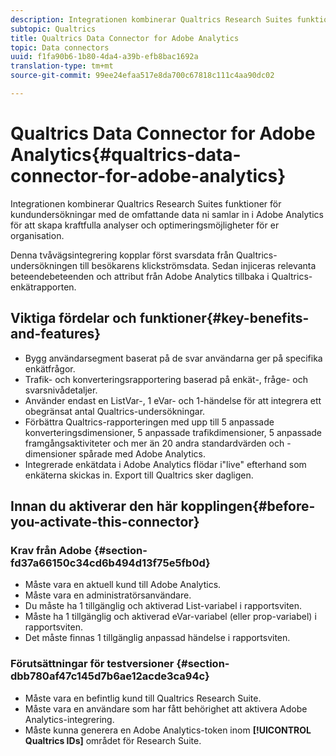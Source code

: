 ```yaml
---
description: Integrationen kombinerar Qualtrics Research Suites funktioner för kundundersökningar med de omfattande data ni samlar in i Adobe Analytics för att skapa kraftfulla analyser och optimeringsmöjligheter för er organisation.
subtopic: Qualtrics
title: Qualtrics Data Connector for Adobe Analytics
topic: Data connectors
uuid: f1fa90b6-1b80-4da4-a39b-efb8bac1692a
translation-type: tm+mt
source-git-commit: 99ee24efaa517e8da700c67818c111c4aa90dc02

---
```



# Qualtrics Data Connector for Adobe Analytics{#qualtrics-data-connector-for-adobe-analytics}

Integrationen kombinerar Qualtrics Research Suites funktioner för kundundersökningar med de omfattande data ni samlar in i Adobe Analytics för att skapa kraftfulla analyser och optimeringsmöjligheter för er organisation.

Denna tvåvägsintegrering kopplar först svarsdata från Qualtrics-undersökningen till besökarens klickströmsdata. Sedan injiceras relevanta beteendebeteenden och attribut från Adobe Analytics tillbaka i Qualtrics-enkätrapporten.

## Viktiga fördelar och funktioner{#key-benefits-and-features}

* Bygg användarsegment baserat på de svar användarna ger på specifika enkätfrågor.
* Trafik- och konverteringsrapportering baserad på enkät-, fråge- och svarsnivådetaljer.
* Använder endast en ListVar-, 1 eVar- och 1-händelse för att integrera ett obegränsat antal Qualtrics-undersökningar.
* Förbättra Qualtrics-rapporteringen med upp till 5 anpassade konverteringsdimensioner, 5 anpassade trafikdimensioner, 5 anpassade framgångsaktiviteter och mer än 20 andra standardvärden och -dimensioner spårade med Adobe Analytics.
* Integrerade enkätdata i Adobe Analytics flödar i&quot;live&quot; efterhand som enkäterna skickas in. Export till Qualtrics sker dagligen.

## Innan du aktiverar den här kopplingen{#before-you-activate-this-connector}

### Krav från Adobe {#section-fd37a66150c34cd6b494d13f75e5fb0d}

* Måste vara en aktuell kund till Adobe Analytics.
* Måste vara en administratörsanvändare.
* Du måste ha 1 tillgänglig och aktiverad List-variabel i rapportsviten.
* Måste ha 1 tillgänglig och aktiverad eVar-variabel (eller prop-variabel) i rapportsviten.
* Det måste finnas 1 tillgänglig anpassad händelse i rapportsviten.

### Förutsättningar för testversioner {#section-dbb780af47c145d7b6ae12acde3ca94c}

* Måste vara en befintlig kund till Qualtrics Research Suite.
* Måste vara en användare som har fått behörighet att aktivera Adobe Analytics-integrering.
* Måste kunna generera en Adobe Analytics-token inom **[!UICONTROL Qualtrics IDs]** området för Research Suite.

